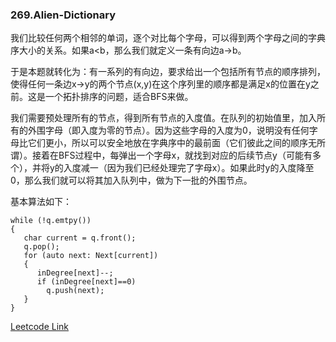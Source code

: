 ### 269.Alien-Dictionary

我们比较任何两个相邻的单词，逐个对比每个字母，可以得到两个字母之间的字典序大小的关系。如果a<b，那么我们就定义一条有向边a->b。

于是本题就转化为：有一系列的有向边，要求给出一个包括所有节点的顺序排列，使得任何一条边x->y的两个节点(x,y)在这个序列里的顺序都是满足x的位置在y之前。这是一个拓扑排序的问题，适合BFS来做。

我们需要预处理所有的节点，得到所有节点的入度值。在队列的初始值里，加入所有的外围字母（即入度为零的节点）。因为这些字母的入度为0，说明没有任何字母比它们更小，所以可以安全地放在字典序中的最前面（它们彼此之间的顺序无所谓）。接着在BFS过程中，每弹出一个字母x，就找到对应的后续节点y（可能有多个），并将y的入度减一（因为我们已经处理完了字母x）。如果此时y的入度降至0，那么我们就可以将其加入队列中，做为下一批的外围节点。

基本算法如下：
```
while (!q.emtpy())
{
   char current = q.front();
   q.pop();
   for (auto next: Next[current])
   {
      inDegree[next]--;
      if (inDegree[next]==0)
        q.push(next);
   }
}
```


[Leetcode Link](https://leetcode.com/problems/alien-dictionary)
